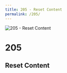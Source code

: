```yaml
---
title: 205 - Reset Content
permalink: /205/
---
```

<div>
    <img src="http://i.dailymail.co.uk/i/pix/2016/05/19/10/345DFE0500000578-3598479-image-a-20_1463649140489.jpg" alt="205 - Reset Content" />
    <h1>205</h1>
    <h2>Reset Content</h2>
</div>
